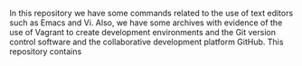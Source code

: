 In this repository we have some commands related to the use of text editors such as Emacs and Vi. Also, we have some archives with evidence of the use of Vagrant to create development environments and the Git version control software and the collaborative development platform GitHub. This repository contains 
<!--stackedit_data:
eyJoaXN0b3J5IjpbMTYzNTYwNDUxMCwxNDg1NjAyMDg3XX0=
-->